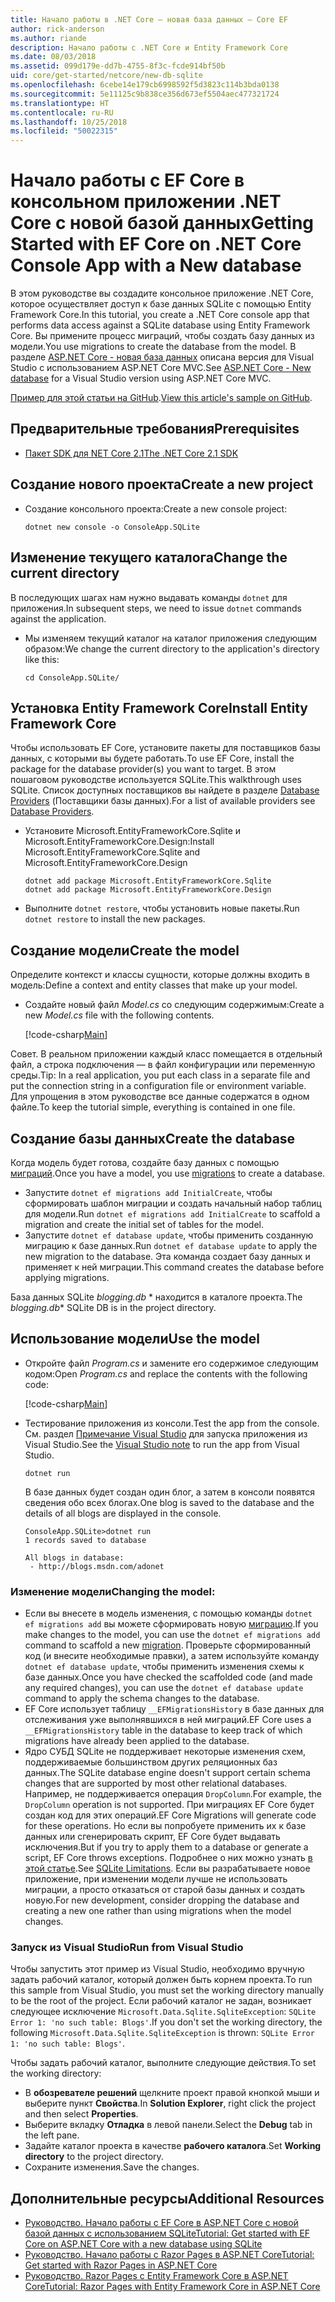 ```yaml
---
title: Начало работы в .NET Core — новая база данных — Core EF
author: rick-anderson
ms.author: riande
description: Начало работы с .NET Core и Entity Framework Core
ms.date: 08/03/2018
ms.assetid: 099d179e-dd7b-4755-8f3c-fcde914bf50b
uid: core/get-started/netcore/new-db-sqlite
ms.openlocfilehash: 6cebe14e179cb6998592f5d3823c114b3bda0138
ms.sourcegitcommit: 5e11125c9b838ce356d673ef5504aec477321724
ms.translationtype: HT
ms.contentlocale: ru-RU
ms.lasthandoff: 10/25/2018
ms.locfileid: "50022315"
---
```

# <a name="getting-started-with-ef-core-on-net-core-console-app-with-a-new-database"></a><span data-ttu-id="e7e63-103">Начало работы с EF Core в консольном приложении .NET Core с новой базой данных</span><span class="sxs-lookup"><span data-stu-id="e7e63-103">Getting Started with EF Core on .NET Core Console App with a New database</span></span>

<span data-ttu-id="e7e63-104">В этом руководстве вы создадите консольное приложение .NET Core, которое осуществляет доступ к базе данных SQLite с помощью Entity Framework Core.</span><span class="sxs-lookup"><span data-stu-id="e7e63-104">In this tutorial, you create a .NET Core console app that performs data access against a SQLite database using Entity Framework Core.</span></span> <span data-ttu-id="e7e63-105">Вы примените процесс миграций, чтобы создать базу данных из модели.</span><span class="sxs-lookup"><span data-stu-id="e7e63-105">You use migrations to create the database from the model.</span></span> <span data-ttu-id="e7e63-106">В разделе [ASP.NET Core - новая база данных](xref:core/get-started/aspnetcore/new-db) описана версия для Visual Studio с использованием ASP.NET Core MVC.</span><span class="sxs-lookup"><span data-stu-id="e7e63-106">See [ASP.NET Core - New database](xref:core/get-started/aspnetcore/new-db) for a Visual Studio version using ASP.NET Core MVC.</span></span>

<span data-ttu-id="e7e63-107">[Пример для этой статьи на GitHub](https://github.com/aspnet/EntityFramework.Docs/tree/master/samples/core/GetStarted/NetCore/ConsoleApp.SQLite).</span><span class="sxs-lookup"><span data-stu-id="e7e63-107">[View this article's sample on GitHub](https://github.com/aspnet/EntityFramework.Docs/tree/master/samples/core/GetStarted/NetCore/ConsoleApp.SQLite).</span></span>

## <a name="prerequisites"></a><span data-ttu-id="e7e63-108">Предварительные требования</span><span class="sxs-lookup"><span data-stu-id="e7e63-108">Prerequisites</span></span>

* [<span data-ttu-id="e7e63-109">Пакет SDK для NET Core 2.1</span><span class="sxs-lookup"><span data-stu-id="e7e63-109">The .NET Core 2.1 SDK</span></span>](https://www.microsoft.com/net/core)

## <a name="create-a-new-project"></a><span data-ttu-id="e7e63-110">Создание нового проекта</span><span class="sxs-lookup"><span data-stu-id="e7e63-110">Create a new project</span></span>

* <span data-ttu-id="e7e63-111">Создание консольного проекта:</span><span class="sxs-lookup"><span data-stu-id="e7e63-111">Create a new console project:</span></span>

  ``` Console
  dotnet new console -o ConsoleApp.SQLite
  ```
## <a name="change-the-current-directory"></a><span data-ttu-id="e7e63-112">Изменение текущего каталога</span><span class="sxs-lookup"><span data-stu-id="e7e63-112">Change the current directory</span></span>

<span data-ttu-id="e7e63-113">В последующих шагах нам нужно выдавать команды `dotnet` для приложения.</span><span class="sxs-lookup"><span data-stu-id="e7e63-113">In subsequent steps, we need to issue `dotnet` commands against the application.</span></span>

* <span data-ttu-id="e7e63-114">Мы изменяем текущий каталог на каталог приложения следующим образом:</span><span class="sxs-lookup"><span data-stu-id="e7e63-114">We change the current directory to the application's directory like this:</span></span>

  ``` Console
  cd ConsoleApp.SQLite/
  ```
## <a name="install-entity-framework-core"></a><span data-ttu-id="e7e63-115">Установка Entity Framework Core</span><span class="sxs-lookup"><span data-stu-id="e7e63-115">Install Entity Framework Core</span></span>

<span data-ttu-id="e7e63-116">Чтобы использовать EF Core, установите пакеты для поставщиков базы данных, с которыми вы будете работать.</span><span class="sxs-lookup"><span data-stu-id="e7e63-116">To use EF Core, install the package for the database provider(s) you want to target.</span></span> <span data-ttu-id="e7e63-117">В этом пошаговом руководстве используется SQLite.</span><span class="sxs-lookup"><span data-stu-id="e7e63-117">This walkthrough uses SQLite.</span></span> <span data-ttu-id="e7e63-118">Список доступных поставщиков вы найдете в разделе [Database Providers](../../providers/index.md) (Поставщики базы данных).</span><span class="sxs-lookup"><span data-stu-id="e7e63-118">For a list of available providers see [Database Providers](../../providers/index.md).</span></span>

* <span data-ttu-id="e7e63-119">Установите Microsoft.EntityFrameworkCore.Sqlite и Microsoft.EntityFrameworkCore.Design:</span><span class="sxs-lookup"><span data-stu-id="e7e63-119">Install Microsoft.EntityFrameworkCore.Sqlite and Microsoft.EntityFrameworkCore.Design</span></span>

  ```Console
  dotnet add package Microsoft.EntityFrameworkCore.Sqlite
  dotnet add package Microsoft.EntityFrameworkCore.Design
  ```

* <span data-ttu-id="e7e63-120">Выполните `dotnet restore`, чтобы установить новые пакеты.</span><span class="sxs-lookup"><span data-stu-id="e7e63-120">Run `dotnet restore` to install the new packages.</span></span>

## <a name="create-the-model"></a><span data-ttu-id="e7e63-121">Создание модели</span><span class="sxs-lookup"><span data-stu-id="e7e63-121">Create the model</span></span>

<span data-ttu-id="e7e63-122">Определите контекст и классы сущности, которые должны входить в модель:</span><span class="sxs-lookup"><span data-stu-id="e7e63-122">Define a context and entity classes that make up your model.</span></span>

* <span data-ttu-id="e7e63-123">Создайте новый файл *Model.cs* со следующим содержимым:</span><span class="sxs-lookup"><span data-stu-id="e7e63-123">Create a new *Model.cs* file with the following contents.</span></span>

  [!code-csharp[Main](../../../../samples/core/GetStarted/NetCore/ConsoleApp.SQLite/Model.cs)]

<span data-ttu-id="e7e63-124">Совет. В реальном приложении каждый класс помещается в отдельный файл, а строка подключения — в файл конфигурации или переменную среды.</span><span class="sxs-lookup"><span data-stu-id="e7e63-124">Tip: In a real application, you put each class in a separate file and put the connection string in a configuration file or environment variable.</span></span> <span data-ttu-id="e7e63-125">Для упрощения в этом руководстве все данные содержатся в одном файле.</span><span class="sxs-lookup"><span data-stu-id="e7e63-125">To keep the tutorial simple, everything is contained in one file.</span></span>

## <a name="create-the-database"></a><span data-ttu-id="e7e63-126">Создание базы данных</span><span class="sxs-lookup"><span data-stu-id="e7e63-126">Create the database</span></span>

<span data-ttu-id="e7e63-127">Когда модель будет готова, создайте базу данных с помощью [миграций](xref:core/managing-schemas/migrations/index).</span><span class="sxs-lookup"><span data-stu-id="e7e63-127">Once you have a model, you use [migrations](xref:core/managing-schemas/migrations/index) to create a database.</span></span>

* <span data-ttu-id="e7e63-128">Запустите `dotnet ef migrations add InitialCreate`, чтобы сформировать шаблон миграции и создать начальный набор таблиц для модели.</span><span class="sxs-lookup"><span data-stu-id="e7e63-128">Run `dotnet ef migrations add InitialCreate` to scaffold a migration and create the initial set of tables for the model.</span></span>
* <span data-ttu-id="e7e63-129">Запустите `dotnet ef database update`, чтобы применить созданную миграцию к базе данных.</span><span class="sxs-lookup"><span data-stu-id="e7e63-129">Run `dotnet ef database update` to apply the new migration to the database.</span></span> <span data-ttu-id="e7e63-130">Эта команда создает базу данных и применяет к ней миграции.</span><span class="sxs-lookup"><span data-stu-id="e7e63-130">This command creates the database before applying migrations.</span></span>

<span data-ttu-id="e7e63-131">База данных SQLite *blogging.db* \* находится в каталоге проекта.</span><span class="sxs-lookup"><span data-stu-id="e7e63-131">The *blogging.db*\* SQLite DB is in the project directory.</span></span>

## <a name="use-the-model"></a><span data-ttu-id="e7e63-132">Использование модели</span><span class="sxs-lookup"><span data-stu-id="e7e63-132">Use the model</span></span>

* <span data-ttu-id="e7e63-133">Откройте файл *Program.cs* и замените его содержимое следующим кодом:</span><span class="sxs-lookup"><span data-stu-id="e7e63-133">Open *Program.cs* and replace the contents with the following code:</span></span>

  [!code-csharp[Main](../../../../samples/core/GetStarted/NetCore/ConsoleApp.SQLite/Program.cs)]

* <span data-ttu-id="e7e63-134">Тестирование приложения из консоли.</span><span class="sxs-lookup"><span data-stu-id="e7e63-134">Test the app from the console.</span></span> <span data-ttu-id="e7e63-135">См. раздел [Примечание Visual Studio](#vs) для запуска приложения из Visual Studio.</span><span class="sxs-lookup"><span data-stu-id="e7e63-135">See the [Visual Studio note](#vs) to run the app from Visual Studio.</span></span>

  `dotnet run`

  <span data-ttu-id="e7e63-136">В базе данных будет создан один блог, а затем в консоли появятся сведения обо всех блогах.</span><span class="sxs-lookup"><span data-stu-id="e7e63-136">One blog is saved to the database and the details of all blogs are displayed in the console.</span></span>

  ```Console
  ConsoleApp.SQLite>dotnet run
  1 records saved to database

  All blogs in database:
   - http://blogs.msdn.com/adonet
  ```

### <a name="changing-the-model"></a><span data-ttu-id="e7e63-137">Изменение модели</span><span class="sxs-lookup"><span data-stu-id="e7e63-137">Changing the model:</span></span>

- <span data-ttu-id="e7e63-138">Если вы внесете в модель изменения, с помощью команды `dotnet ef migrations add` вы можете сформировать новую [миграцию](xref:core/managing-schemas/migrations/index).</span><span class="sxs-lookup"><span data-stu-id="e7e63-138">If you make changes to the model, you can use the `dotnet ef migrations add` command to scaffold a new [migration](xref:core/managing-schemas/migrations/index).</span></span> <span data-ttu-id="e7e63-139">Проверьте сформированный код (и внесите необходимые правки), а затем используйте команду `dotnet ef database update`, чтобы применить изменения схемы к базе данных.</span><span class="sxs-lookup"><span data-stu-id="e7e63-139">Once you have checked the scaffolded code (and made any required changes), you can use the `dotnet ef database update` command to apply the schema changes to the database.</span></span>
- <span data-ttu-id="e7e63-140">EF Core использует таблицу `__EFMigrationsHistory` в базе данных для отслеживания уже выполнявшихся в ней миграций.</span><span class="sxs-lookup"><span data-stu-id="e7e63-140">EF Core uses a `__EFMigrationsHistory` table in the database to keep track of which migrations have already been applied to the database.</span></span>
- <span data-ttu-id="e7e63-141">Ядро СУБД SQLite не поддерживает некоторые изменения схем, поддерживаемые большинством других реляционных баз данных.</span><span class="sxs-lookup"><span data-stu-id="e7e63-141">The SQLite database engine doesn't support certain schema changes that are supported by most other relational databases.</span></span> <span data-ttu-id="e7e63-142">Например, не поддерживается операция `DropColumn`.</span><span class="sxs-lookup"><span data-stu-id="e7e63-142">For example, the `DropColumn` operation is not supported.</span></span> <span data-ttu-id="e7e63-143">При миграциях EF Core будет создан код для этих операций.</span><span class="sxs-lookup"><span data-stu-id="e7e63-143">EF Core Migrations will generate code for these operations.</span></span> <span data-ttu-id="e7e63-144">Но если вы попробуете применить их к базе данных или сгенерировать скрипт, EF Core будет выдавать исключения.</span><span class="sxs-lookup"><span data-stu-id="e7e63-144">But if you try to apply them to a database or generate a script, EF Core throws exceptions.</span></span> <span data-ttu-id="e7e63-145">Подробнее о них можно узнать [в этой статье](../../providers/sqlite/limitations.md).</span><span class="sxs-lookup"><span data-stu-id="e7e63-145">See [SQLite Limitations](../../providers/sqlite/limitations.md).</span></span> <span data-ttu-id="e7e63-146">Если вы разрабатываете новое приложение, при изменении модели лучше не использовать миграции, а просто отказаться от старой базы данных и создать новую.</span><span class="sxs-lookup"><span data-stu-id="e7e63-146">For new development, consider dropping the database and creating a new one rather than using migrations when the model changes.</span></span>

<a name="vs"></a>
### <a name="run-from-visual-studio"></a><span data-ttu-id="e7e63-147">Запуск из Visual Studio</span><span class="sxs-lookup"><span data-stu-id="e7e63-147">Run from Visual Studio</span></span>

<span data-ttu-id="e7e63-148">Чтобы запустить этот пример из Visual Studio, необходимо вручную задать рабочий каталог, который должен быть корнем проекта.</span><span class="sxs-lookup"><span data-stu-id="e7e63-148">To run this sample from Visual Studio, you must set the working directory manually to be the root of the project.</span></span> <span data-ttu-id="e7e63-149">Если рабочий каталог не задан, возникает следующее исключение `Microsoft.Data.Sqlite.SqliteException`: `SQLite Error 1: 'no such table: Blogs'`.</span><span class="sxs-lookup"><span data-stu-id="e7e63-149">If  you don't set the working directory, the following `Microsoft.Data.Sqlite.SqliteException` is thrown: `SQLite Error 1: 'no such table: Blogs'`.</span></span>

<span data-ttu-id="e7e63-150">Чтобы задать рабочий каталог, выполните следующие действия.</span><span class="sxs-lookup"><span data-stu-id="e7e63-150">To set the working directory:</span></span>

* <span data-ttu-id="e7e63-151">В **обозревателе решений** щелкните проект правой кнопкой мыши и выберите пункт **Свойства**.</span><span class="sxs-lookup"><span data-stu-id="e7e63-151">In **Solution Explorer**, right click the project and then select **Properties**.</span></span>
* <span data-ttu-id="e7e63-152">Выберите вкладку **Отладка** в левой панели.</span><span class="sxs-lookup"><span data-stu-id="e7e63-152">Select the **Debug** tab in the left pane.</span></span>
* <span data-ttu-id="e7e63-153">Задайте каталог проекта в качестве **рабочего каталога**.</span><span class="sxs-lookup"><span data-stu-id="e7e63-153">Set **Working directory** to the project directory.</span></span>
* <span data-ttu-id="e7e63-154">Сохраните изменения.</span><span class="sxs-lookup"><span data-stu-id="e7e63-154">Save the changes.</span></span>

## <a name="additional-resources"></a><span data-ttu-id="e7e63-155">Дополнительные ресурсы</span><span class="sxs-lookup"><span data-stu-id="e7e63-155">Additional Resources</span></span>

* [<span data-ttu-id="e7e63-156">Руководство. Начало работы с EF Core в ASP.NET Core с новой базой данных с использованием SQLite</span><span class="sxs-lookup"><span data-stu-id="e7e63-156">Tutorial: Get started with EF Core on ASP.NET Core with a new database using SQLite</span></span>](xref:core/get-started/aspnetcore/new-db)
* [<span data-ttu-id="e7e63-157">Руководство. Начало работы с Razor Pages в ASP.NET Core</span><span class="sxs-lookup"><span data-stu-id="e7e63-157">Tutorial: Get started with Razor Pages in ASP.NET Core</span></span>](https://docs.microsoft.com/aspnet/core/tutorials/razor-pages/razor-pages-start)
* [<span data-ttu-id="e7e63-158">Руководство. Razor Pages с Entity Framework Core в ASP.NET Core</span><span class="sxs-lookup"><span data-stu-id="e7e63-158">Tutorial: Razor Pages with Entity Framework Core in ASP.NET Core</span></span>](https://docs.microsoft.com/aspnet/core/data/ef-rp/intro)
